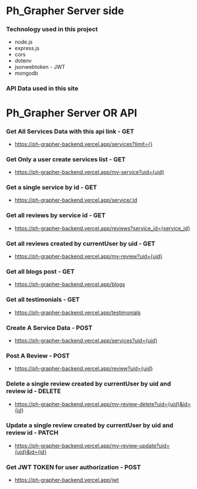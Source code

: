 # Ph_Grapher Server side
### Technology used in this project
- node.js
- express.js
- cors
- dotenv
- jsonwebtoken - JWT
- mongodb

### API Data used in this site
# Ph_Grapher Server OR API

### Get All Services Data with this api link - GET
- https://ph-grapher-backend.vercel.app/services?limit={}

### Get Only a user create services list - GET
- https://ph-grapher-backend.vercel.app/my-service?uid={uid}

### Get a single service by id - GET
- https://ph-grapher-backend.vercel.app/service/:id

### Get all reviews by service id - GET
- https://ph-grapher-backend.vercel.app/reviews?service_id={service_id}

### Get all reviews created by currentUser by uid - GET
- https://ph-grapher-backend.vercel.app/my-review?uid={uid}

### Get all blogs post - GET 
- https://ph-grapher-backend.vercel.app/blogs

### Get all testimonials - GET
- https://ph-grapher-backend.vercel.app/testimonials

### Create A Service Data - POST
- https://ph-grapher-backend.vercel.app/services?uid={uid}

### Post A Review - POST
- https://ph-grapher-backend.vercel.app/review?uid={uid}

### Delete a single review created by currentUser by uid and review id - DELETE
- https://ph-grapher-backend.vercel.app/my-review-delete?uid={uid}&id={id}

### Update a single review created by currentUser by uid and review id - PATCH
- https://ph-grapher-backend.vercel.app/my-review-update?uid={uid}&id={id}

### Get JWT TOKEN for user authorization - POST
- https://ph-grapher-backend.vercel.app/jwt